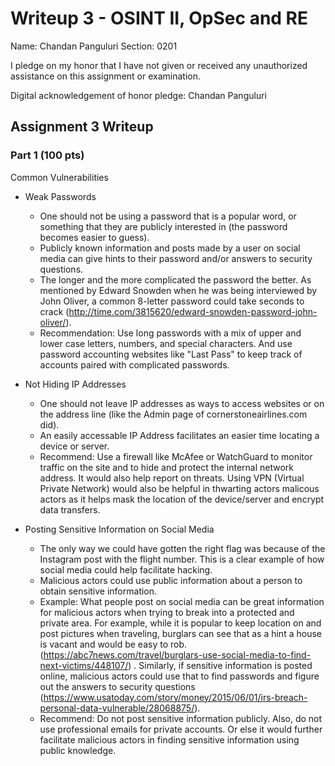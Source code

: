 Writeup 3 - OSINT II, OpSec and RE
======

Name: Chandan Panguluri
Section: 0201

I pledge on my honor that I have not given or received any unauthorized assistance on this assignment or examination.

Digital acknowledgement of honor pledge: Chandan Panguluri

## Assignment 3 Writeup

### Part 1 (100 pts)

Common Vulnerabilities

- Weak Passwords
	- One should not be using a password that is a popular word, or something that they are publicly interested in (the password becomes easier to guess).
	- Publicly known information and posts made by a user on social media can give hints to their password and/or answers to security questions.
	- The longer and the more complicated the password the better. As mentioned by Edward Snowden when he was being interviewed by John Oliver, a common 8-letter password could take seconds to crack (http://time.com/3815620/edward-snowden-password-john-oliver/).
	- Recommendation: Use long passwords with a mix of upper and lower case letters, numbers, and special characters. And use password accounting websites like "Last Pass" to keep track of accounts paired with complicated passwords.

- Not Hiding IP Addresses
	- One should not leave IP addresses as ways to access websites or on the address line (like the Admin page of cornerstoneairlines.com did).
	- An easily accessable IP Address facilitates an easier time locating a device or server.
	- Recommend: Use a firewall like McAfee or WatchGuard to monitor traffic on the site and to hide and protect the internal network address. It would also help report on threats. Using VPN (Virtual Private Network) would also be helpful in thwarting actors malicous actors as it helps mask the location of the device/server and encrypt data transfers.

- Posting Sensitive Information on Social Media
	- The only way we could have gotten the right flag was because of the Instagram post with the flight number. This is a clear example of how social media could help facilitate hacking. 
	- Malicious actors could use public information about a person to obtain sensitive information.
	- Example: What people post on social media can be great information for malicious actors when trying to break into a protected and private area. For example, while it is popular to keep location on and post pictures when traveling, burglars can see that as a hint a house is vacant and would be easy to rob. (https://abc7news.com/travel/burglars-use-social-media-to-find-next-victims/448107/) . Similarly, if sensitive information is posted online, malicious actors could use that to find passwords and figure out the answers to security questions (https://www.usatoday.com/story/money/2015/06/01/irs-breach-personal-data-vulnerable/28068875/). 
	- Recommend: Do not post sensitive information publicly. Also, do not use professional emails for private accounts. Or else it would further	facilitate malicious actors in finding sensitive information using public knowledge. 